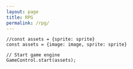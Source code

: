 ```yaml
---
layout: page
title: RPG
permalink: /rpg/
---
```


<canvas id='gameCanvas'></canvas>

<script type="module">
    import GameControl from '/portfolio_2025/assets/js/rpg/GameControl.js';

    // Background data
    const image_src = "/portfolio_2025/images/rpg/water.png";
    const image_data = {
        pixels: {height: 580, width: 1038}
    };
    const image = {src: image_src, data: image_data};

    // Sprite data
    const sprite_src = "/portfolio_2025/images/rpg/turtle.png";
    const sprite_data = {
        SCALE_FACTOR: 10,
        STEP_FACTOR: 1000,
        ANIMATION_RATE: 50,
        pixels: {height: 280, width: 256},
        orientation: {rows: 4, columns: 3 },
        down: {row: 0, start: 0, columns: 3 },
        left: {row: 1, start: 0, columns: 3 },
        right: {row: 2, start: 0, columns: 3 },
        up: {row: 3, start: 0, columns: 3 },
    };
    const sprite = {src: sprite_src, data: sprite_data};

    // Uncomment 1 of the 4 lines to change assets being used
    //const assets = {}
    //const assets = {image: image}
    //const assets = {sprite: sprite}
    const assets = {image: image, sprite: sprite}

    // Start game engine
    GameControl.start(assets);
</script>
    //const assets = {sprite: sprite}
    const assets = {image: image, sprite: sprite}

    // Start game engine
    GameControl.start(assets);
</script>
